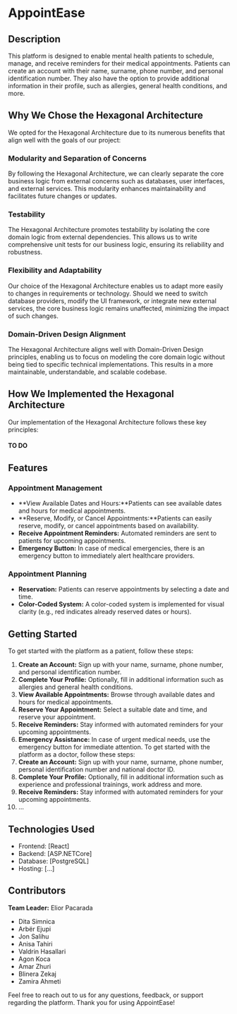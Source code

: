 # AppointEase

## Description
This platform is designed to enable mental health patients to schedule, manage, and receive reminders for their medical appointments. Patients can create an account with their name, surname, phone number, and personal identification number. They also have the option to provide additional information in their profile, such as allergies, general health conditions, and more.
## Why We Chose the Hexagonal Architecture
We opted for the Hexagonal Architecture due to its numerous benefits that align well with the goals of our project:
### Modularity and Separation of Concerns
By following the Hexagonal Architecture, we can clearly separate the core business logic from external concerns such as databases, user interfaces, and external services. This modularity enhances maintainability and facilitates future changes or updates.
### Testability
The Hexagonal Architecture promotes testability by isolating the core domain logic from external dependencies. This allows us to write comprehensive unit tests for our business logic, ensuring its reliability and robustness.
### Flexibility and Adaptability
Our choice of the Hexagonal Architecture enables us to adapt more easily to changes in requirements or technology. Should we need to switch database providers, modify the UI framework, or integrate new external services, the core business logic remains unaffected, minimizing the impact of such changes.
### Domain-Driven Design Alignment
The Hexagonal Architecture aligns well with Domain-Driven Design principles, enabling us to focus on modeling the core domain logic without being tied to specific technical implementations. This results in a more maintainable, understandable, and scalable codebase.
## How We Implemented the Hexagonal Architecture
Our implementation of the Hexagonal Architecture follows these key principles:
#### TO DO
## Features
### Appointment Management
+ **View Available Dates and Hours:**Patients can see available dates and hours for medical appointments.
+ **Reserve, Modify, or Cancel Appointments:**Patients can easily reserve, modify, or cancel appointments based on availability.
+ **Receive Appointment Reminders:** Automated reminders are sent to patients for upcoming appointments.
+ **Emergency Button:** In case of medical emergencies, there is an emergency button to immediately alert healthcare providers.
### Appointment Planning
+ **Reservation:** Patients can reserve appointments by selecting a date and time.
+ **Color-Coded System:** A color-coded system is implemented for visual clarity (e.g., red indicates already reserved dates or hours).
## Getting Started
To get started with the platform as a patient, follow these steps:
1. **Create an Account:** Sign up with your name, surname, phone number, and personal identification number.
2. **Complete Your Profile:** Optionally, fill in additional information such as allergies and general health conditions.
3. **View Available Appointments:** Browse through available dates and hours for medical appointments.
4. **Reserve Your Appointment:** Select a suitable date and time, and reserve your appointment.
5. **Receive Reminders:** Stay informed with automated reminders for your upcoming appointments.
6. **Emergency Assistance:** In case of urgent medical needs, use the emergency button for immediate attention.
To get started with the platform as a doctor, follow these steps:
1. **Create an Account:** Sign up with your name, surname, phone number, personal identification number and national doctor ID.
2.  **Complete Your Profile:** Optionally, fill in additional information such as experience and professional trainings, work address and more.
3.  **Receive Reminders:** Stay informed with automated reminders for your upcoming appointments.
4.  ...
## Technologies Used
+ Frontend: [React]
+ Backend: [ASP.NETCore]
+ Database: [PostgreSQL]
+ Hosting: [...]
## Contributors
**Team Leader:** Elior Pacarada
+ Dita Simnica
+ Arbër Ejupi
+ Jon Salihu
+ Anisa Tahiri
+ Valdrin Hasallari
+ Agon Koca
+ Amar Zhuri   
+ Blinera Zekaj 
+ Zamira Ahmeti

Feel free to reach out to us for any questions, feedback, or support regarding the platform. Thank you for using AppointEase!


